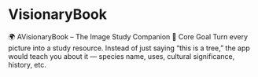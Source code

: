 # VisionaryBook
🌍 AVisionaryBook – The Image Study Companion 🎯 Core Goal  Turn every picture into a study resource. Instead of just saying “this is a tree,” the app would teach you about it — species name, uses, cultural significance, history, etc.
